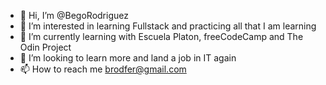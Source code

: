 - 👋 Hi, I’m @BegoRodriguez
- 👀 I’m interested in learning Fullstack and practicing all that I am learning
- 🌱 I’m currently learning with Escuela Platon, freeCodeCamp and The Odin Project
- 💞️ I’m looking to learn more and land a job in IT again
- 📫 How to reach me brodfer@gmail.com

<!---
BegoRodriguez/BegoRodriguez is a ✨ special ✨ repository because its `README.md` (this file) appears on your GitHub profile.
You can click the Preview link to take a look at your changes.
--->

